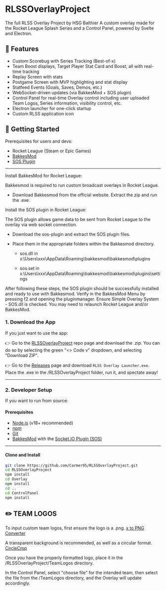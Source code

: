 # RLSSOverlayProject
The full RLSS Overlay Project by HSG Balthier
A custom overlay made for the Rocket League Splash Series and a Control Panel, powered by Svelte and Electron.

## 🔧 Features

- Custom Scorebug with Series Tracking (Best-of-x)
- Team Boost displays, Target Player Stat Card and Boost, all with real-time tracking
- Replay Screen with stats
- Postgame Screen with MVP highlighting and stat display
- Statfeed Events (Goals, Saves, Demos, etc.)
- WebSocket-driven updates (via BakkesMod + SOS plugin)
- Control Panel for real-time Overlay control including user uploaded Team Logos, Series information, visibility control, etc.
- Electron launcher for one-click startup
- Custom RLSS application icon

## 🚀 Getting Started

Prerequisites for users and devs: 
- Rocket League (Steam or Epic Games)
- [BakkesMod](https://www.bakkesmod.com/)
- [SOS Plugin](https://gitlab.com/bakkesplugins/sos/sos-plugin)

---

Install BakkesMod for Rocket League:

Bakkesmod is required to run custom broadcast overlays in Rocket League. 

- Download Bakkesmod from the official website. Extract the zip and run the .exe. 


Install the SOS plugin in Rocket League:

The SOS plugin allows game data to be sent from Rocket League to the overlay via web socket connection.

- Download the sos-plugin and extract the SOS plugin files.

- Place them in the appropriate folders within the Bakkesmod directory. 

  - sos.dll in x:\Users\xxx\AppData\Roaming\bakkesmod\bakkesmod\plugins

  - sos.set in x:\Users\xxx\AppData\Roaming\bakkesmod\bakkesmod\plugins\settings


After following these steps, the SOS plugin should be successfully installed and ready to use with Bakkesmod. Verify in the BakkesMod Menu by pressing
f2 and opening the pluginmanager. Ensure Simple Overlay System - SOS.dll is checked. You may need to relaunch Rocket League and/or BakkesMod.

### 1. Download the App

If you just want to use the app:

👉 Go to the [RLSSOverlayProject](https://github.com/Carmer95/RLSSOverlayProject) repo page and download the .zip. You can do so by selecting the green "<> Code v" dropdown, and selecting "Download ZIP".

👉 Go to the [Releases](https://github.com/Carmer95/RLSSOverlayProject/releases) page and download `RLSS Overlay Launcher.exe`.  
Place the .exe in the /RLSSOverlayProject folder, run it, and spectate away!

---

### 2. Developer Setup

If you want to run from source:

#### Prerequisites

- [Node.js](https://nodejs.org/) (v18+ recommended)
- [npm](https://www.npmjs.com/)
- [Git](https://git-scm.com/)
- [BakkesMod](https://bakkesmod.com/) with the [Socket.IO Plugin (SOS)](https://gitlab.com/bakkesplugins/sos/sos-plugin)

---

#### Clone and Install

```bash
git clone https://github.com/Carmer95/RLSSOverlayProject.git
cd RLSSOverlayProject
npm install
cd Overlay
npm install
cd ..
cd ControlPanel
npm install
```

## ✏️ TEAM LOGOS

To input custom team logos, first ensure the logo is a .png. 
[x to PNG Converter](https://onlinepngtools.com/#tools)

A transparent background is recommended, as well as a circular format. 
[CircleCrop](https://crop-circle.imageonline.co/)

Once you have the properly formatted logo, place it in the /RLSSOverlayProject/TeamLogos directory. 

In the Control Panel, select "choose file" for the intended team, then select the file from the /TeamLogos directory, and the Overlay will update accordingly.
